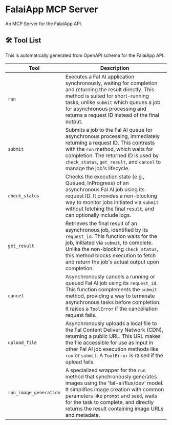# FalaiApp MCP Server

An MCP Server for the FalaiApp API.

## 🛠️ Tool List

This is automatically generated from OpenAPI schema for the FalaiApp API.


| Tool | Description |
|------|-------------|
| `run` | Executes a Fal AI application synchronously, waiting for completion and returning the result directly. This method is suited for short-running tasks, unlike `submit` which queues a job for asynchronous processing and returns a request ID instead of the final output. |
| `submit` | Submits a job to the Fal AI queue for asynchronous processing, immediately returning a request ID. This contrasts with the `run` method, which waits for completion. The returned ID is used by `check_status`, `get_result`, and `cancel` to manage the job's lifecycle. |
| `check_status` | Checks the execution state (e.g., Queued, InProgress) of an asynchronous Fal AI job using its request ID. It provides a non-blocking way to monitor jobs initiated via `submit` without fetching the final `result`, and can optionally include logs. |
| `get_result` | Retrieves the final result of an asynchronous job, identified by its `request_id`. This function waits for the job, initiated via `submit`, to complete. Unlike the non-blocking `check_status`, this method blocks execution to fetch and return the job's actual output upon completion. |
| `cancel` | Asynchronously cancels a running or queued Fal AI job using its `request_id`. This function complements the `submit` method, providing a way to terminate asynchronous tasks before completion. It raises a `ToolError` if the cancellation request fails. |
| `upload_file` | Asynchronously uploads a local file to the Fal Content Delivery Network (CDN), returning a public URL. This URL makes the file accessible for use as input in other Fal AI job execution methods like `run` or `submit`. A `ToolError` is raised if the upload fails. |
| `run_image_generation` | A specialized wrapper for the `run` method that synchronously generates images using the 'fal-ai/flux/dev' model. It simplifies image creation with common parameters like `prompt` and `seed`, waits for the task to complete, and directly returns the result containing image URLs and metadata. |
